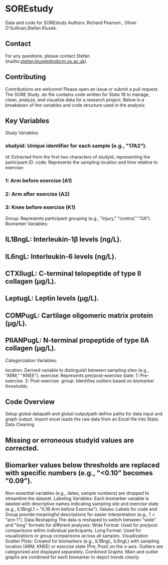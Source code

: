 # SOREstudy
Data and code for SOREstudy
Authors: Richard Pearson , Oliver O'Sullivan,Stefan Kluzek.
## Contact
For any questions, please contact Stefan (mailto:stefan.kluzek@ndorm.ox.ac.uk).

## Contributing
Contributions are welcome! Please open an issue or submit a pull request.
The SORE Study .do file contains code written for Stata 18 to manage, clean, analyze, and visualize data for a research project. Below is a breakdown of the variables and code structure used in the analysis:

## Key Variables
Study Variables:

### studyid: Unique identifier for each sample (e.g., "17A2").
id: Extracted from the first two characters of studyid, representing the participant ID.
code: Represents the sampling location and time relative to exercise:
### 1: Arm before exercise (A1)
### 2: Arm after exercise (A2)
### 3: Knee before exercise (K1)
Group: Represents participant grouping (e.g., "injury," "control," "OA").
Biomarker Variables:

## IL1BngL: Interleukin-1β levels (ng/L).
## IL6ngL: Interleukin-6 levels (ng/L).
## CTXIIugL: C-terminal telopeptide of type II collagen (µg/L).
## LeptugL: Leptin levels (µg/L).
## COMPugL: Cartilage oligomeric matrix protein (µg/L).
## PIIANPugL: N-terminal propeptide of type IIA collagen (µg/L).
Categorization Variables:

location: Derived variable to distinguish between sampling sites (e.g., "ARM," "KNEE").
exercise: Represents pre/post-exercise state:
1: Pre-exercise.
2: Post-exercise.
group: Identifies outliers based on biomarker thresholds.
## Code Overview
Setup
global datapath and global outputpath define paths for data input and graph output.
import excel reads the raw data from an Excel file into Stata.
Data Cleaning
## Missing or erroneous studyid values are corrected.
## Biomarker values below thresholds are replaced with specific numbers (e.g., "<0.10" becomes "0.09").
Non-essential variables (e.g., dates, sample numbers) are dropped to streamline the dataset.
Labeling
Variables:
Each biomarker variable is labeled with descriptive names indicating sampling site and exercise state (e.g., IL1BngL1 = "IL1B Arm before Exercise").
Values:
Labels for code and Group provide meaningful descriptions for easier interpretation (e.g., 1 = "arm 1").
Data Reshaping
The data is reshaped to switch between "wide" and "long" formats for different analyses:
Wide Format: Used for pre/post comparisons within individual participants.
Long Format: Used for visualizations or group comparisons across all samples.
Visualization
Scatter Plots:
Created for biomarkers (e.g., IL1BngL, IL6ngL) with sampling location (ARM, KNEE) or exercise state (Pre, Post) on the x-axis.
Outliers are categorized and displayed separately.
Combined Graphs:
Main and outlier graphs are combined for each biomarker to depict trends clearly.
